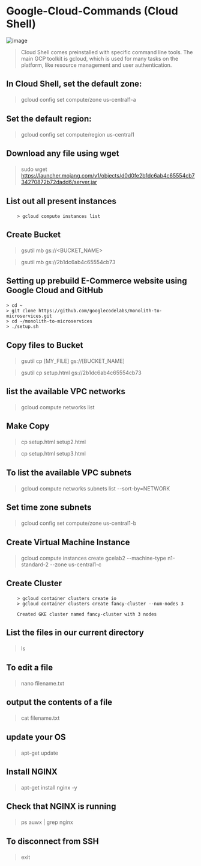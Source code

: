 # Google-Cloud-Commands (Cloud Shell)
![image](https://github.com/sanket9006/Google-Cloud-Commands/blob/master/google-cloud.png)
> Cloud Shell comes preinstalled with specific command line tools. The main GCP toolkit is gcloud, which is used for many tasks on the platform, like resource management and user authentication.


## <p>In Cloud Shell, set the default zone:</p>

>gcloud config set compute/zone us-central1-a

## <p>Set the default region:</p>

>gcloud config set compute/region us-central1

## <p> Download any file using wget
> sudo wget https://launcher.mojang.com/v1/objects/d0d0fe2b1dc6ab4c65554cb734270872b72dadd6/server.jar


## <p> List out all present instances </p>
        > gcloud compute instances list


## <p> Create Bucket </p>
> gsutil mb gs://<BUCKET_NAME>

> gsutil mb gs://2b1dc6ab4c65554cb73



## <p> Setting up prebuild E-Commerce website using Google Cloud and GitHub </p>

    > cd ~
    > git clone https://github.com/googlecodelabs/monolith-to-microservices.git
    > cd ~/monolith-to-microservices
    > ./setup.sh





## <p> Copy files to Bucket  </p>
> gsutil cp [MY_FILE] gs://[BUCKET_NAME]

> gsutil cp setup.html gs://2b1dc6ab4c65554cb73





## <p> list the available VPC networks</p>
> gcloud compute networks list




## <p> Make Copy</p>
> cp setup.html setup2.html

> cp setup.html setup3.html




## <p> To list the available VPC subnets</p>
> gcloud compute networks subnets list --sort-by=NETWORK


## <p> Set time zone subnets</p>
> gcloud config set compute/zone us-central1-b


## <p> Create Virtual Machine Instance</p>
> gcloud compute instances create gcelab2 --machine-type n1-standard-2 --zone us-central1-c


## <p> Create Cluster</p>
        > gcloud container clusters create io
        > gcloud container clusters create fancy-cluster --num-nodes 3
        
        Created GKE cluster named fancy-cluster with 3 nodes

## <p> List the files in our current directory</p>
> ls




## <p> To edit a file</p>
> nano filename.txt

## <p> output the contents of a file</p>
> cat filename.txt

## <p> update your OS</p>
> apt-get update

## <p> Install NGINX</p>
> apt-get install nginx -y

## <p> Check that NGINX is running</p>
> ps auwx | grep nginx

## <p> To disconnect from SSH</p>
> exit

